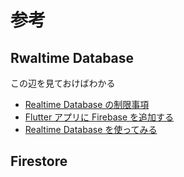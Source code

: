 # 参考


## Rwaltime Database
この辺を見ておけばわかる

- [Realtime Database の制限事項](https://firebase.google.com/docs/database/usage/limits?hl=ja)
- [Flutter アプリに Firebase を追加する](https://firebase.google.com/docs/flutter/setup?hl=ja&platform=android)
- [Realtime Database を使ってみる](https://firebase.google.com/docs/database/flutter/start?hl=ja&_gl=1*26vfj1*_up*MQ..*_ga*MTcwMTgxOTMyMy4xNzExMTk2OTQ3*_ga_CW55HF8NVT*MTcxMTE5Njk0Ny4xLjAuMTcxMTE5Njk0Ny4wLjAuMA..)

## Firestore

